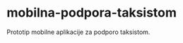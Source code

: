 mobilna-podpora-taksistom
=========================

Prototip mobilne aplikacije za podporo taksistom.
